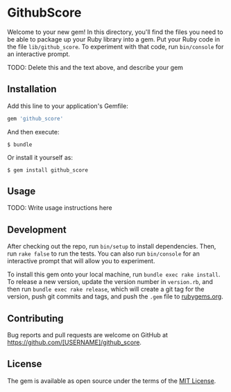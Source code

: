# GithubScore

Welcome to your new gem! In this directory, you'll find the files you need to be able to package up your Ruby library into a gem. Put your Ruby code in the file `lib/github_score`. To experiment with that code, run `bin/console` for an interactive prompt.

TODO: Delete this and the text above, and describe your gem

## Installation

Add this line to your application's Gemfile:

```ruby
gem 'github_score'
```

And then execute:

    $ bundle

Or install it yourself as:

    $ gem install github_score

## Usage

TODO: Write usage instructions here

## Development

After checking out the repo, run `bin/setup` to install dependencies. Then, run `rake false` to run the tests. You can also run `bin/console` for an interactive prompt that will allow you to experiment.

To install this gem onto your local machine, run `bundle exec rake install`. To release a new version, update the version number in `version.rb`, and then run `bundle exec rake release`, which will create a git tag for the version, push git commits and tags, and push the `.gem` file to [rubygems.org](https://rubygems.org).

## Contributing

Bug reports and pull requests are welcome on GitHub at https://github.com/[USERNAME]/github_score.


## License

The gem is available as open source under the terms of the [MIT License](http://opensource.org/licenses/MIT).

